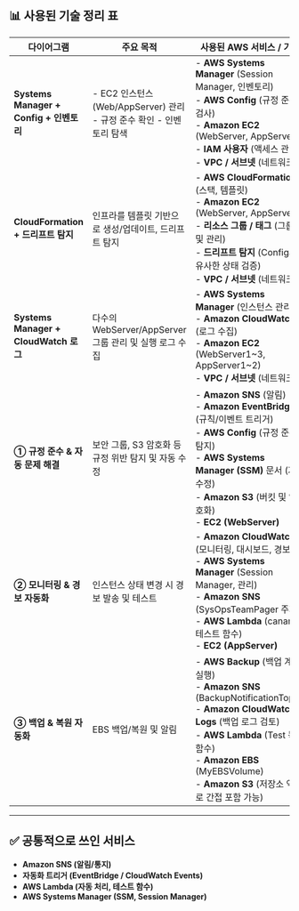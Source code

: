 ## 📊 사용된 기술 정리 표

| 다이어그램 | 주요 목적 | 사용된 AWS 서비스 / 기술 |
|------------|-----------|--------------------------|
| **Systems Manager + Config + 인벤토리** | - EC2 인스턴스(Web/AppServer) 관리 - 규정 준수 확인 - 인벤토리 탐색 | - **AWS Systems Manager** (Session Manager, 인벤토리)<br>- **AWS Config** (규정 준수 검사)<br>- **Amazon EC2** (WebServer, AppServer)<br>- **IAM 사용자** (액세스 관리)<br>- **VPC / 서브넷** (네트워크) |
| **CloudFormation + 드리프트 탐지** | 인프라를 템플릿 기반으로 생성/업데이트, 드리프트 탐지 | - **AWS CloudFormation** (스택, 템플릿)<br>- **Amazon EC2** (WebServer, AppServer)<br>- **리소스 그룹 / 태그** (그룹화 및 관리)<br>- **드리프트 탐지** (Config와 유사한 상태 검증)<br>- **VPC / 서브넷** (네트워크) |
| **Systems Manager + CloudWatch 로그** | 다수의 WebServer/AppServer 그룹 관리 및 실행 로그 수집 | - **AWS Systems Manager** (인스턴스 관리)<br>- **Amazon CloudWatch** (로그 수집)<br>- **Amazon EC2** (WebServer1~3, AppServer1~2)<br>- **VPC / 서브넷** (네트워크) |
| **① 규정 준수 & 자동 문제 해결** | 보안 그룹, S3 암호화 등 규정 위반 탐지 및 자동 수정 | - **Amazon SNS** (알림)<br>- **Amazon EventBridge** (규칙/이벤트 트리거)<br>- **AWS Config** (규정 준수 탐지)<br>- **AWS Systems Manager (SSM)** 문서 (자동 수정)<br>- **Amazon S3** (버킷 및 암호화)<br>- **EC2 (WebServer)** |
| **② 모니터링 & 경보 자동화** | 인스턴스 상태 변경 시 경보 발송 및 테스트 | - **Amazon CloudWatch** (모니터링, 대시보드, 경보)<br>- **AWS Systems Manager** (Session Manager, 관리)<br>- **Amazon SNS** (SysOpsTeamPager 주제)<br>- **AWS Lambda** (canary 테스트 함수)<br>- **EC2 (AppServer)** |
| **③ 백업 & 복원 자동화** | EBS 백업/복원 및 알림 | - **AWS Backup** (백업 계획/실행)<br>- **Amazon SNS** (BackupNotificationTopic)<br>- **Amazon CloudWatch Logs** (백업 로그 검토)<br>- **AWS Lambda** (Test 복원 함수)<br>- **Amazon EBS** (MyEBSVolume)<br>- **Amazon S3** (저장소 역할로 간접 포함 가능) |

---

## ✅ 공통적으로 쓰인 서비스
- **Amazon SNS (알림/통지)**  
- **자동화 트리거 (EventBridge / CloudWatch Events)**  
- **AWS Lambda (자동 처리, 테스트 함수)**  
- **AWS Systems Manager (SSM, Session Manager)**  
